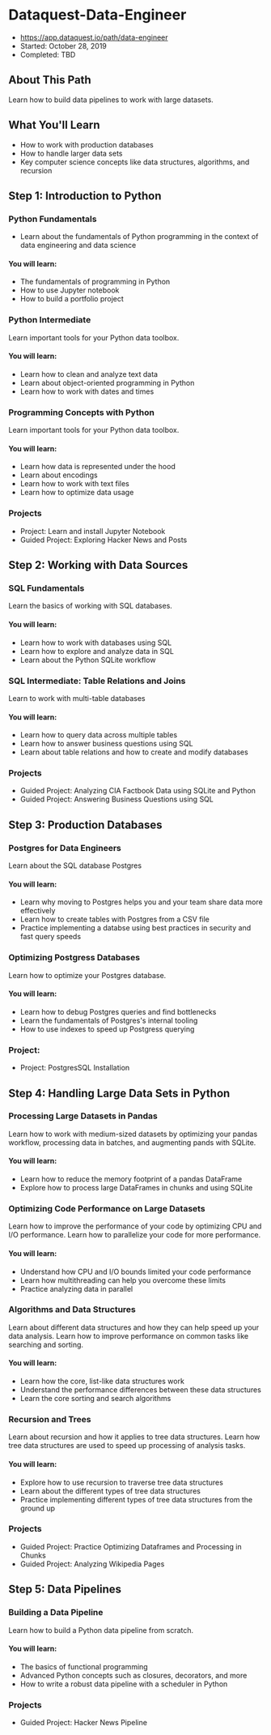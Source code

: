 # Dataquest-Data-Engineer
- https://app.dataquest.io/path/data-engineer
- Started: October 28, 2019
- Completed: TBD

## About This Path
Learn how to build data pipelines to work with large datasets.

## What You'll Learn
* How to work with production databases
* How to handle larger data sets
* Key computer science concepts like data structures, algorithms, and recursion

## Step 1: Introduction to Python
### Python Fundamentals
* Learn about the fundamentals of Python programming in the context of data engineering and data science
#### You will learn:
* The fundamentals of programming in Python
* How to use Jupyter notebook
* How to build a portfolio project

### Python Intermediate
Learn important tools for your Python data toolbox.
#### You will learn:
* Learn how to clean and analyze text data
* Learn about object-oriented programming in Python
* Learn how to work with dates and times

### Programming Concepts with Python
Learn important tools for your Python data toolbox.
#### You will learn:
* Learn how data is represented under the hood
* Learn about encodings
* Learn how to work with text files
* Learn how to optimize data usage

### Projects
* Project: Learn and install Jupyter Notebook
* Guided Project: Exploring Hacker News and Posts

## Step 2: Working with Data Sources
### SQL Fundamentals
Learn the basics of working with SQL databases.
#### You will learn:
* Learn how to work with databases using SQL
* Learn how to explore and analyze data in SQL
* Learn about the Python SQLite workflow

### SQL Intermediate: Table Relations and Joins
Learn to work with multi-table databases
#### You will learn:
* Learn how to query data across multiple tables
* Learn how to answer business questions using SQL
* Learn about table relations and how to create and modify databases

### Projects
* Guided Project: Analyzing CIA Factbook Data using SQLite and Python
* Guided Project: Answering Business Questions using SQL

## Step 3: Production Databases
### Postgres for Data Engineers
Learn about the SQL database Postgres
#### You will learn:
* Learn why moving to Postgres helps you and your team share data more effectively
* Learn how to create tables with Postgres from a CSV file
* Practice implementing a databse using best practices in security and fast query speeds

### Optimizing Postgress Databases
Learn how to optimize your Postgres database.
#### You will learn:
* Learn how to debug Postgres queries and find bottlenecks
* Learn the fundamentals of Postgres's internal tooling
* How to use indexes to speed up Postgress querying

### Project:
* Project: PostgresSQL Installation

## Step 4: Handling Large Data Sets in Python
### Processing Large Datasets in Pandas
Learn how to work with medium-sized datasets by optimizing your pandas workflow, processing data in batches, and augmenting pands with SQLite.
#### You will learn:
* Learn how to reduce the memory footprint of a pandas DataFrame
* Explore how to process large DataFrames in chunks and using SQLite

### Optimizing Code Performance on Large Datasets
Learn how to improve the performance of your code by optimizing CPU and I/O performance. Learn how to parallelize your code for more performance.
#### You will learn:
* Understand how CPU and I/O bounds limited your code performance
* Learn how multithreading can help you overcome these limits
* Practice analyzing data in parallel

### Algorithms and Data Structures
Learn about different data structures and how they can help speed up your data analysis. Learn how to improve performance on common tasks like searching and sorting.
#### You will learn:
* Learn how the core, list-like data structures work
* Understand the performance differences between these data structures
* Learn the core sorting and search algorithms

### Recursion and Trees
Learn about recursion and how it applies to tree data structures. Learn how tree data structures are used to speed up processing of analysis tasks.
#### You will learn:
* Explore how to use recursion to traverse tree data structures
* Learn about the different types of tree data structures
* Practice implementing different types of tree data structures from the ground up

### Projects
* Guided Project: Practice Optimizing Dataframes and Processing in Chunks
* Guided Project: Analyzing Wikipedia Pages

## Step 5: Data Pipelines
### Building a Data Pipeline
Learn how to build a Python data pipeline from scratch.
#### You will learn:
* The basics of functional programming
* Advanced Python concepts such as closures, decorators, and more
* How to write a robust data pipeline with a scheduler in Python
### Projects
* Guided Project: Hacker News Pipeline
